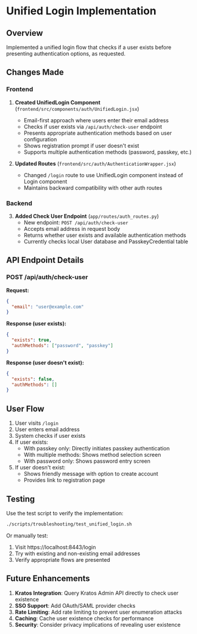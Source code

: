 # Unified Login Implementation

## Overview
Implemented a unified login flow that checks if a user exists before presenting authentication options, as requested.

## Changes Made

### Frontend
1. **Created UnifiedLogin Component** (`frontend/src/components/auth/UnifiedLogin.jsx`)
   - Email-first approach where users enter their email address
   - Checks if user exists via `/api/auth/check-user` endpoint
   - Presents appropriate authentication methods based on user configuration
   - Shows registration prompt if user doesn't exist
   - Supports multiple authentication methods (password, passkey, etc.)

2. **Updated Routes** (`frontend/src/auth/AuthenticationWrapper.jsx`)
   - Changed `/login` route to use UnifiedLogin component instead of Login component
   - Maintains backward compatibility with other auth routes

### Backend
3. **Added Check User Endpoint** (`app/routes/auth_routes.py`)
   - New endpoint: `POST /api/auth/check-user`
   - Accepts email address in request body
   - Returns whether user exists and available authentication methods
   - Currently checks local User database and PasskeyCredential table

## API Endpoint Details

### POST /api/auth/check-user
**Request:**
```json
{
  "email": "user@example.com"
}
```

**Response (user exists):**
```json
{
  "exists": true,
  "authMethods": ["password", "passkey"]
}
```

**Response (user doesn't exist):**
```json
{
  "exists": false,
  "authMethods": []
}
```

## User Flow

1. User visits `/login`
2. User enters email address
3. System checks if user exists
4. If user exists:
   - With passkey only: Directly initiates passkey authentication
   - With multiple methods: Shows method selection screen
   - With password only: Shows password entry screen
5. If user doesn't exist:
   - Shows friendly message with option to create account
   - Provides link to registration page

## Testing

Use the test script to verify the implementation:
```bash
./scripts/troubleshooting/test_unified_login.sh
```

Or manually test:
1. Visit https://localhost:8443/login
2. Try with existing and non-existing email addresses
3. Verify appropriate flows are presented

## Future Enhancements

1. **Kratos Integration**: Query Kratos Admin API directly to check user existence
2. **SSO Support**: Add OAuth/SAML provider checks
3. **Rate Limiting**: Add rate limiting to prevent user enumeration attacks
4. **Caching**: Cache user existence checks for performance
5. **Security**: Consider privacy implications of revealing user existence